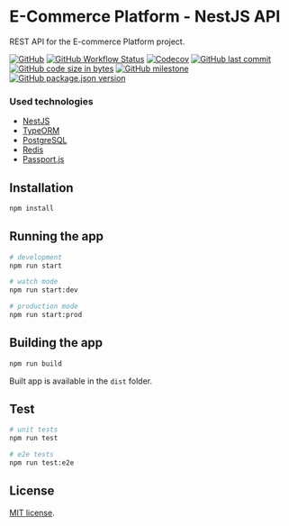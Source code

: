 # E-Commerce Platform - NestJS API

REST API for the E-commerce Platform project.

[![GitHub](https://img.shields.io/github/license/michalmarchewczyk/ecommerce-platform-nestjs-api)](LICENSE)
[![GitHub Workflow Status](https://img.shields.io/github/workflow/status/michalmarchewczyk/ecommerce-platform-nestjs-api/Continuous%20Integration?label=CI)](https://github.com/michalmarchewczyk/ecommerce-platform-nestjs-api/actions/workflows/main.yml)
[![Codecov](https://img.shields.io/codecov/c/github/michalmarchewczyk/ecommerce-platform-nestjs-api)](https://app.codecov.io/github/michalmarchewczyk/ecommerce-platform-nestjs-api)
[![GitHub last commit](https://img.shields.io/github/last-commit/michalmarchewczyk/ecommerce-platform-nestjs-api)](https://github.com/michalmarchewczyk/ecommerce-platform-nestjs-api/commits/master)
[![GitHub code size in bytes](https://img.shields.io/github/languages/code-size/michalmarchewczyk/ecommerce-platform-nestjs-api)](https://github.com/michalmarchewczyk/ecommerce-platform-nestjs-api)
[![GitHub milestone](https://img.shields.io/github/milestones/progress/michalmarchewczyk/ecommerce-platform-nestjs-api/4?label=1.3%20milestone)](https://github.com/michalmarchewczyk/ecommerce-platform-nestjs-api/milestone/4)
[![GitHub package.json version](https://img.shields.io/github/package-json/v/michalmarchewczyk/ecommerce-platform-nestjs-api)](package.json)


### Used technologies
- [NestJS](https://nestjs.com/)
- [TypeORM](https://typeorm.io/)
- [PostgreSQL](https://www.postgresql.org/)
- [Redis](https://redis.io/)
- [Passport.js](https://www.passportjs.org/)

## Installation
```bash
npm install
```

## Running the app
```bash
# development
npm run start

# watch mode
npm run start:dev

# production mode
npm run start:prod
```

## Building the app
```bash
npm run build
```
Built app is available in the `dist` folder.

## Test
```bash
# unit tests
npm run test

# e2e tests
npm run test:e2e
```

## License

[MIT license](LICENSE).
